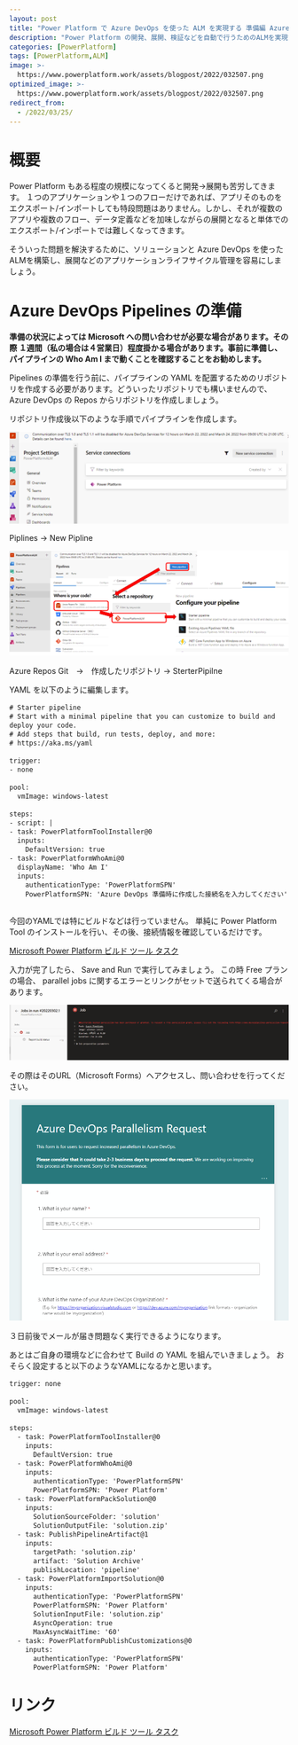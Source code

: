 ```yaml
---
layout: post
title: "Power Platform で Azure DevOps を使った ALM を実現する 準備編 Azure DevOps パイプライン"
description: "Power Platform の開発、展開、検証などを自動で行うためのALMを実現するための方法をご紹介します"
categories: [PowerPlatform]
tags: [PowerPlatform,ALM]
image: >-
  https://www.powerplatform.work/assets/blogpost/2022/032507.png
optimized_image: >-
  https://www.powerplatform.work/assets/blogpost/2022/032507.png
redirect_from:
  - /2022/03/25/
---
```


#  概要

Power Platform もある程度の規模になってくると開発→展開も苦労してきます。
１つのアプリケーションや１つのフローだけであれば、アプリそのものをエクスポート/インポートしても特段問題はありません。しかし、それが複数のアプリや複数のフロー、データ定義などを加味しながらの展開となると単体でのエクスポート/インポートでは難しくなってきます。

そういった問題を解決するために、ソリューションと Azure DevOps を使ったALMを構築し、展開などのアプリケーションライフサイクル管理を容易にしましょう。


# Azure DevOps Pipelines の準備


**準備の状況によっては Microsoft への問い合わせが必要な場合があります。その際 １週間（私の場合は４営業日）程度掛かる場合があります。事前に準備し、パイプラインの Who Am I まで動くことを確認することをお勧めします。**


Pipelines の準備を行う前に、パイプラインの YAML を配置するためのリポジトリを作成する必要があります。どういったリポジトリでも構いませんので、 Azure DevOps の Repos からリポジトリを作成しましょう。


リポジトリ作成後以下のような手順でパイプラインを作成します。


<img src="/assets/blogpost/2022/032506.png"/><br/>

Piplines → New Pipline

<img src="/assets/blogpost/2022/032507.png"/><br/>

Azure Repos Git　→　作成したリポジトリ → SterterPipilne

YAML を以下のように編集します。


```
# Starter pipeline
# Start with a minimal pipeline that you can customize to build and deploy your code.
# Add steps that build, run tests, deploy, and more:
# https://aka.ms/yaml

trigger:
- none

pool:
  vmImage: windows-latest

steps:
- script: |
- task: PowerPlatformToolInstaller@0
  inputs:
    DefaultVersion: true
- task: PowerPlatformWhoAmi@0
  displayName: 'Who Am I'
  inputs:
    authenticationType: 'PowerPlatformSPN'
    PowerPlatformSPN: 'Azure DevOps 準備時に作成した接続名を入力してください'


```

今回のYAMLでは特にビルドなどは行っていません。
単純に Power Platform Tool のインストールを行い、その後、接続情報を確認しているだけです。

[Microsoft Power Platform ビルド ツール タスク](https://docs.microsoft.com/ja-jp/power-platform/alm/devops-build-tool-tasks)


入力が完了したら、 Save and Run で実行してみましょう。
この時 Free プランの場合、 parallel jobs に関するエラーとリンクがセットで送られてくる場合があります。

<img src="/assets/blogpost/2022/032508.png"/><br/>

その際はそのURL（Microsoft Forms）へアクセスし、問い合わせを行ってください。

<img src="/assets/blogpost/2022/032509.png"/><br/>

３日前後でメールが届き問題なく実行できるようになります。

あとはご自身の環境などに合わせて Build の YAML を組んでいきましょう。
おそらく設定すると以下のようなYAMLになるかと思います。

```
trigger: none

pool:
  vmImage: windows-latest

steps:
  - task: PowerPlatformToolInstaller@0
    inputs:
      DefaultVersion: true
  - task: PowerPlatformWhoAmi@0
    inputs:
      authenticationType: 'PowerPlatformSPN'
      PowerPlatformSPN: 'Power Platform'
  - task: PowerPlatformPackSolution@0
    inputs:
      SolutionSourceFolder: 'solution'
      SolutionOutputFile: 'solution.zip'
  - task: PublishPipelineArtifact@1
    inputs:
      targetPath: 'solution.zip'
      artifact: 'Solution Archive'
      publishLocation: 'pipeline'
  - task: PowerPlatformImportSolution@0
    inputs:
      authenticationType: 'PowerPlatformSPN'
      PowerPlatformSPN: 'Power Platform'
      SolutionInputFile: 'solution.zip'
      AsyncOperation: true
      MaxAsyncWaitTime: '60'
  - task: PowerPlatformPublishCustomizations@0
    inputs:
      authenticationType: 'PowerPlatformSPN'
      PowerPlatformSPN: 'Power Platform'
```


# リンク


[Microsoft Power Platform ビルド ツール タスク](https://docs.microsoft.com/ja-jp/power-platform/alm/devops-build-tool-tasks)
